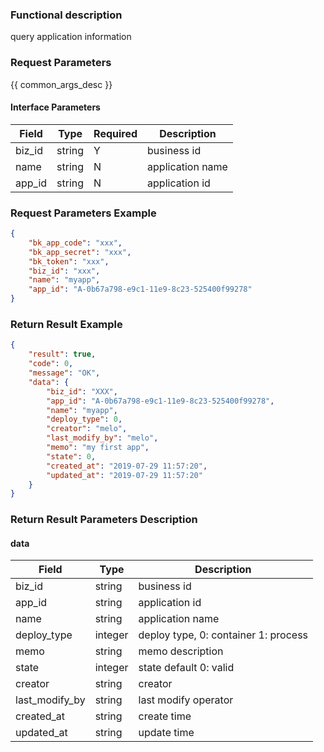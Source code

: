 ### Functional description

query application information

### Request Parameters

{{ common_args_desc }}

#### Interface Parameters

| Field       | Type      | Required  | Description |
|-------------|-----------|-----------|-------------|
| biz_id      |  string   | Y         | business id  |
| name        |  string   | N         | application name|
| app_id      |  string   | N         | application id  |

### Request Parameters Example

```json
{
    "bk_app_code": "xxx",
    "bk_app_secret": "xxx",
    "bk_token": "xxx",
    "biz_id": "xxx",
    "name": "myapp",
    "app_id": "A-0b67a798-e9c1-11e9-8c23-525400f99278"
}
```

### Return Result Example

```json
{
    "result": true,
    "code": 0,
    "message": "OK",
    "data": {
        "biz_id": "XXX",
        "app_id": "A-0b67a798-e9c1-11e9-8c23-525400f99278",
        "name": "myapp",
        "deploy_type": 0,
        "creator": "melo",
        "last_modify_by": "melo",
        "memo": "my first app",
        "state": 0,
        "created_at": "2019-07-29 11:57:20",
        "updated_at": "2019-07-29 11:57:20"
    }
}
```

### Return Result Parameters Description

#### data

| Field          | Type      | Description |
|----------------|-----------|---------|
| biz_id         |  string   | business id  |
| app_id         |  string   | application id  |
| name           |  string   | application name  |
| deploy_type    |  integer  | deploy type, 0: container  1: process |
| memo           |  string   | memo description |
| state          |  integer  | state default 0: valid |
| creator        |  string   | creator |
| last_modify_by |  string   | last modify operator |
| created_at     |  string   | create time |
| updated_at     |  string   | update time |
